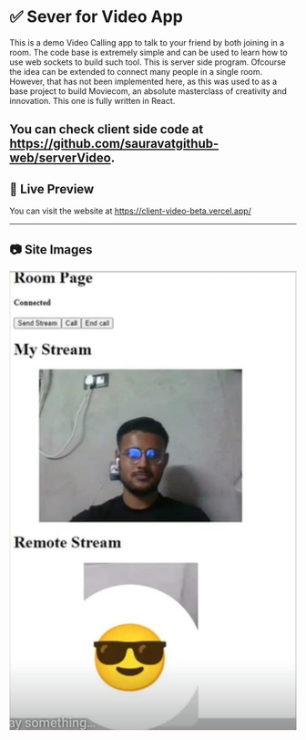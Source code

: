 # ✅ Sever for Video App

This is a demo Video Calling app to talk to your friend by both joining in a room. The code base is extremely simple and can be used to learn how to use web sockets to build 
such tool. This is server side program. Ofcourse the idea can be extended to connect many people in a single room. However, that has not been implemented here, as this was used to 
as a base project to build Moviecom, an absolute masterclass of creativity and innovation. This one is fully written in React.

You can check client side code at https://github.com/sauravatgithub-web/serverVideo. 
---

## 🚀 Live Preview

You can visit the website at https://client-video-beta.vercel.app/

---

## 📷 Site Images

<img src="temp.jpg" alt="Dashboard" width="600" height="auto"/>
